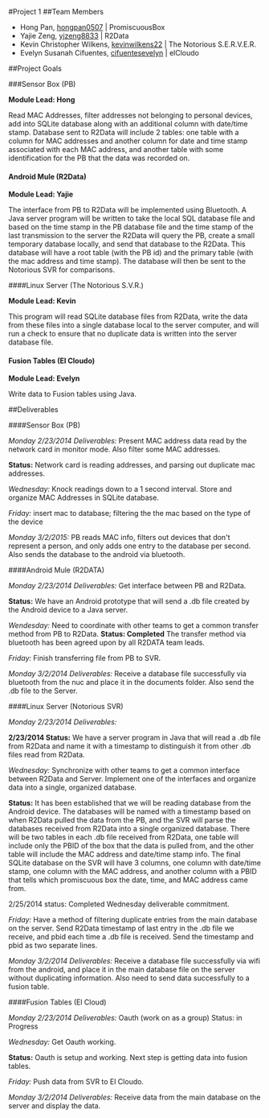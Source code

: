 #Project 1
##Team Members
* Hong Pan, [hongpan0507](https://github.com/hongpan0507) | PromiscuousBox 
* Yajie Zeng, [yjzeng8833](https://github.com/yjzeng8833) | R2Data
* Kevin Christopher Wilkens, [kevinwilkens22](https://github.com/kevinwilkens22) | The Notorious S.E.R.V.E.R.
* Evelyn Susanah Cifuentes, [cifuentesevelyn](https://github.com/cifuentesevelyn) | elCloudo

##Project Goals

###Sensor Box (PB)

**Module Lead: Hong**

Read MAC Addresses, filter addresses not belonging to personal devices, add into SQLite database along with an additional column with date/time stamp.  Database sent to R2Data will include 2 tables:  one table with a column for MAC addresses and another column for date and time stamp associated with each MAC address, and another table with some identification for the PB that the data was recorded on.

#### Android Mule (R2Data)

**Module Lead: Yajie**

The interface from PB to R2Data will be implemented using Bluetooth. A Java server program will be written to take the local SQL database file and based on the time stamp in the PB database file and the time stamp of the last transmission to the server the R2Data will query the PB, create a small temporary database locally, and send that database to the R2Data. This database will have a root table (with the PB id) and the primary table (with the mac address and time stamp). The database will then be sent to the Notorious SVR for comparisons.

####Linux Server (The Notorious S.V.R.)

**Module Lead: Kevin**

This program will read SQLite database files from R2Data, write the data from these files into a single database local to the server computer, and will run a check to ensure that no duplicate data is written into the server database file.

#### Fusion Tables (El Cloudo)

**Module Lead: Evelyn**

Write data to Fusion tables using Java.

##Deliverables

####Sensor Box (PB)

*Monday 2/23/2014 Deliverables:* Present MAC address data read by the network card in monitor mode.  Also filter some MAC addresses.

**Status:** Network card is reading addresses, and parsing out duplicate mac addresses.  

*Wednesday:* Knock readings down to a 1 second interval.  Store and organize MAC Addresses in SQLite database.

*Friday:*
insert mac to database;
filtering the the mac based on the type of the device

*Monday 3/2/2015:*
PB reads MAC info, filters out devices that don't represent a person, and only adds one entry to the database per second.  Also sends the database to the android via bluetooth.

####Android Mule (R2DATA)

*Monday 2/23/2014 Deliverables:* Get interface between PB and R2Data. 

**Status:** We have an Android prototype that will send a .db file created by the Android device to a Java server.  

*Wendesday:*  Need to coordinate with other teams to get a common transfer method from PB to R2Data.
**Status: Completed** The transfer method via bluetooth has been agreed upon by all R2DATA team leads.  

*Friday:* Finish transferring file from PB to SVR.

*Monday 3/2/2014 Deliverables:* Receive a database file successfully via bluetooth from the nuc and place it in the documents folder.  Also send the .db file to the Server.


####Linux Server (Notorious SVR)

*Monday 2/23/2014 Deliverables:* 

**2/23/2014 Status:** We have a server program in Java that will read a .db file from R2Data and name it with a timestamp to distinguish it from other .db files read from R2Data.  

*Wednesday:* Synchronize with other teams to get a common interface between R2Data and Server.  Implement one of the interfaces and organize data into a single, organized database.

**Status:**  It has been established that we will be reading database from the Android device.  The databases will be named with a timestamp based on when R2Data pulled the data from the PB, and the SVR will parse the databases received from R2Data into a single organized database. There will be two tables in each .db file received from R2Data, one table will include only the PBID of the box that the data is pulled from, and the other table will include the MAC address and date/time stamp info. The final SQLite database on the SVR will have 3 columns, one column with date/time stamp, one column with the MAC address, and another column with a PBID that tells which promiscuous box the date, time, and MAC address came from.

2/25/2014 status:  Completed Wednesday deliverable commitment.

*Friday:* Have a method of filtering duplicate entries from the main database on the server.  Send R2Data timestamp of last entry in the .db file we receive, and pbid each time a .db file is received.  Send the timestamp and pbid as two separate lines.

*Monday 3/2/2014 Deliverables:* Receive a database file successfully via wifi from the android, and place it in the main database file on the server without duplicating information.  Also need to send data successfully to a fusion table.

####Fusion Tables (El Cloud)

*Monday 2/23/2014 Deliverables:* Oauth (work on as a group)
Status: in Progress

*Wednesday:*  Get Oauth working.

**Status:** Oauth is setup and working. Next step is getting data into fusion tables.

*Friday:* Push data from SVR to El Cloudo.

*Monday 3/2/2014 Deliverables:* Receive data from the main database on the server and display the data.